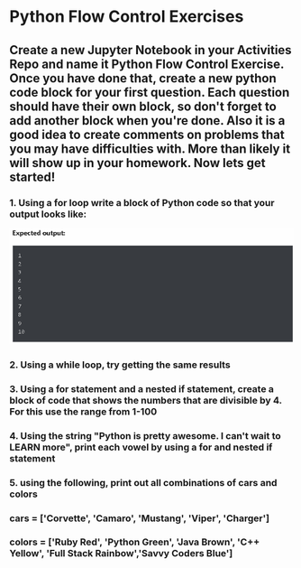 # Python Flow Control Exercises


## Create a new Jupyter Notebook in your Activities Repo and name it Python Flow Control Exercise. Once you have done that, create a new python code block for your first question. Each question should have their own block, so don't forget to add another block when you're done. Also it is a good idea to create comments on problems that you may have difficulties with. More than likely it will show up in your homework. Now lets get started!

### 1. Using a for loop write a block of Python code so that your output looks like:
![Exercise 1](https://github.com/AdamRKlima/TA-Notes-and-Needed-Updates/blob/main/Images/IMG1FlowControl.png?raw=true)



### 2. Using a while loop, try getting the same results



### 3. Using a for statement and a nested if statement, create a block of code that shows the numbers that are divisible by 4. For this use the range from 1-100



### 4. Using the string "Python is pretty awesome. I can't wait to LEARN more", print each vowel by using a for and nested if statement



### 5. using the following, print out all combinations of cars and colors
### cars = ['Corvette', 'Camaro', 'Mustang', 'Viper', 'Charger']
### colors = ['Ruby Red', 'Python Green', 'Java Brown', 'C++ Yellow', 'Full Stack Rainbow','Savvy Coders Blue']